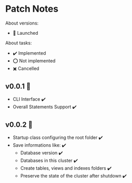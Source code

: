 
# Patch Notes

About versions:

- 🚀 Launched

About tasks:

- ✔️ Implemented
- ⭕ Not implemented
- ✖️ Cancelled

## v0.0.1 🚀

- CLI Interface ✔️
- Overall Statements Support ✔️

## v0.0.2 🚀

- Startup class configuring the root folder ✔️
- Save informations like: ✔️
    - Database version ✔️
    - Databases in this cluster ✔️
    - Create tables, views and indexes folders ✔️
    - Preserve the state of the cluster after shutdown ✔️
